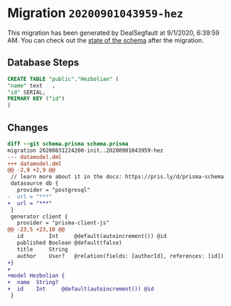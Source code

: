 # Migration `20200901043959-hez`

This migration has been generated by DealSegfault at 9/1/2020, 6:39:59 AM.
You can check out the [state of the schema](./schema.prisma) after the migration.

## Database Steps

```sql
CREATE TABLE "public"."Hezbolian" (
"name" text   ,
"id" SERIAL,
PRIMARY KEY ("id")
)
```

## Changes

```diff
diff --git schema.prisma schema.prisma
migration 20200831224200-init..20200901043959-hez
--- datamodel.dml
+++ datamodel.dml
@@ -2,9 +2,9 @@
 // learn more about it in the docs: https://pris.ly/d/prisma-schema
 datasource db {
   provider = "postgresql"
-  url = "***"
+  url = "***"
 }
 generator client {
   provider = "prisma-client-js"
@@ -23,5 +23,10 @@
   id        Int     @default(autoincrement()) @id
   published Boolean @default(false)
   title     String
   author    User?   @relation(fields: [authorId], references: [id])
+}
+
+model Hezbolian {
+  name  String?
+  id    Int     @default(autoincrement()) @id
 }
```


